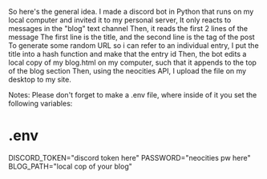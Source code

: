 So here's the general idea.
I made a discord bot in Python that runs on my local computer and invited it to my personal server,
It only reacts to messages in the "blog" text channel
Then, it reads the first 2 lines of the message
The first line is the title, and the second line is the tag of the post
To generate some random URL so i can refer to an individual entry, I put the title into a hash function and make that the entry id
Then, the bot edits a local copy of my blog.html on my computer, such that it appends to the top of the blog section
Then, using the neocities API, I upload the file on my desktop to my site.

Notes:
Please don't forget to make a .env file, where inside of it you set the following variables:
# .env
DISCORD_TOKEN="discord token here"
PASSWORD="neocities pw here"
BLOG_PATH="local cop of your blog"
